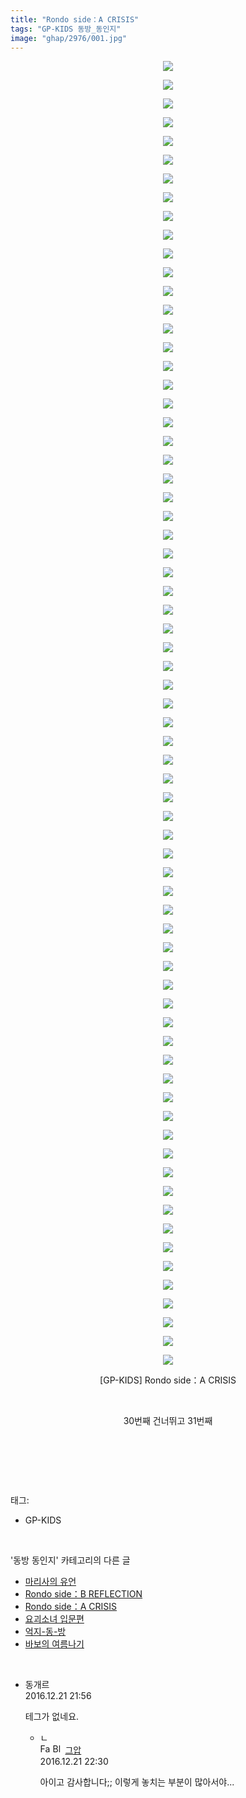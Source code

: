 ```yaml
---
title: "Rondo side：A CRISIS"
tags: "GP-KIDS 동방_동인지"
image: "ghap/2976/001.jpg"
---
```

<div class="article">
<p style="text-align: center; clear: none; float: none;"><img src="{{ site.nasurl }}/ghap/2976/001.jpg"/></p>
<p style="text-align: center; clear: none; float: none;"><img src="{{ site.nasurl }}/ghap/2976/002.jpg"/></p>
<p style="text-align: center; clear: none; float: none;"><img src="{{ site.nasurl }}/ghap/2976/003.jpg"/></p>
<p style="text-align: center; clear: none; float: none;"><img src="{{ site.nasurl }}/ghap/2976/004.jpg"/></p>
<p style="text-align: center; clear: none; float: none;"><img src="{{ site.nasurl }}/ghap/2976/005.jpg"/></p>
<p style="text-align: center; clear: none; float: none;"><img src="{{ site.nasurl }}/ghap/2976/006.jpg"/></p>
<p style="text-align: center; clear: none; float: none;"><img src="{{ site.nasurl }}/ghap/2976/007.jpg"/></p>
<p style="text-align: center; clear: none; float: none;"><img src="{{ site.nasurl }}/ghap/2976/008.jpg"/></p>
<p style="text-align: center; clear: none; float: none;"><img src="{{ site.nasurl }}/ghap/2976/009.jpg"/></p>
<p style="text-align: center; clear: none; float: none;"><img src="{{ site.nasurl }}/ghap/2976/010.jpg"/></p>
<p style="text-align: center; clear: none; float: none;"><img src="{{ site.nasurl }}/ghap/2976/011.jpg"/></p>
<p style="text-align: center; clear: none; float: none;"><img src="{{ site.nasurl }}/ghap/2976/012.jpg"/></p>
<p style="text-align: center; clear: none; float: none;"><img src="{{ site.nasurl }}/ghap/2976/013.jpg"/></p>
<p style="text-align: center; clear: none; float: none;"><img src="{{ site.nasurl }}/ghap/2976/014.jpg"/></p>
<p style="text-align: center; clear: none; float: none;"><img src="{{ site.nasurl }}/ghap/2976/015.jpg"/></p>
<p style="text-align: center; clear: none; float: none;"><img src="{{ site.nasurl }}/ghap/2976/016.jpg"/></p>
<p style="text-align: center; clear: none; float: none;"><img src="{{ site.nasurl }}/ghap/2976/017.jpg"/></p>
<p style="text-align: center; clear: none; float: none;"><img src="{{ site.nasurl }}/ghap/2976/018.jpg"/></p>
<p style="text-align: center; clear: none; float: none;"><img src="{{ site.nasurl }}/ghap/2976/019.jpg"/></p>
<p style="text-align: center; clear: none; float: none;"><img src="{{ site.nasurl }}/ghap/2976/020.jpg"/></p>
<p style="text-align: center; clear: none; float: none;"><img src="{{ site.nasurl }}/ghap/2976/021.jpg"/></p>
<p style="text-align: center; clear: none; float: none;"><img src="{{ site.nasurl }}/ghap/2976/022.jpg"/></p>
<p style="text-align: center; clear: none; float: none;"><img src="{{ site.nasurl }}/ghap/2976/023.jpg"/></p>
<p style="text-align: center; clear: none; float: none;"><img src="{{ site.nasurl }}/ghap/2976/024.jpg"/></p>
<p style="text-align: center; clear: none; float: none;"><img src="{{ site.nasurl }}/ghap/2976/025.jpg"/></p>
<p style="text-align: center; clear: none; float: none;"><img src="{{ site.nasurl }}/ghap/2976/026.jpg"/></p>
<p style="text-align: center; clear: none; float: none;"><img src="{{ site.nasurl }}/ghap/2976/027.jpg"/></p>
<p style="text-align: center; clear: none; float: none;"><img src="{{ site.nasurl }}/ghap/2976/028.jpg"/></p>
<p style="text-align: center; clear: none; float: none;"><img src="{{ site.nasurl }}/ghap/2976/029.jpg"/></p>
<p style="text-align: center; clear: none; float: none;"><img src="{{ site.nasurl }}/ghap/2976/030.jpg"/></p>
<p style="text-align: center; clear: none; float: none;"><img src="{{ site.nasurl }}/ghap/2976/031.jpg"/></p>
<p style="text-align: center; clear: none; float: none;"><img src="{{ site.nasurl }}/ghap/2976/032.jpg"/></p>
<p style="text-align: center; clear: none; float: none;"><img src="{{ site.nasurl }}/ghap/2976/033.jpg"/></p>
<p style="text-align: center; clear: none; float: none;"><img src="{{ site.nasurl }}/ghap/2976/034.jpg"/></p>
<p style="text-align: center; clear: none; float: none;"><img src="{{ site.nasurl }}/ghap/2976/035.jpg"/></p>
<p style="text-align: center; clear: none; float: none;"><img src="{{ site.nasurl }}/ghap/2976/036.jpg"/></p>
<p style="text-align: center; clear: none; float: none;"><img src="{{ site.nasurl }}/ghap/2976/037.jpg"/></p>
<p style="text-align: center; clear: none; float: none;"><img src="{{ site.nasurl }}/ghap/2976/038.jpg"/></p>
<p style="text-align: center; clear: none; float: none;"><img src="{{ site.nasurl }}/ghap/2976/039.jpg"/></p>
<p style="text-align: center; clear: none; float: none;"><img src="{{ site.nasurl }}/ghap/2976/040.jpg"/></p>
<p style="text-align: center; clear: none; float: none;"><img src="{{ site.nasurl }}/ghap/2976/041.jpg"/></p>
<p style="text-align: center; clear: none; float: none;"><img src="{{ site.nasurl }}/ghap/2976/042.jpg"/></p>
<p style="text-align: center; clear: none; float: none;"><img src="{{ site.nasurl }}/ghap/2976/043.jpg"/></p>
<p style="text-align: center; clear: none; float: none;"><img src="{{ site.nasurl }}/ghap/2976/044.jpg"/></p>
<p style="text-align: center; clear: none; float: none;"><img src="{{ site.nasurl }}/ghap/2976/045.jpg"/></p>
<p style="text-align: center; clear: none; float: none;"><img src="{{ site.nasurl }}/ghap/2976/046.jpg"/></p>
<p style="text-align: center; clear: none; float: none;"><img src="{{ site.nasurl }}/ghap/2976/047.jpg"/></p>
<p style="text-align: center; clear: none; float: none;"><img src="{{ site.nasurl }}/ghap/2976/048.jpg"/></p>
<p style="text-align: center; clear: none; float: none;"><img src="{{ site.nasurl }}/ghap/2976/049.jpg"/></p>
<p style="text-align: center; clear: none; float: none;"><img src="{{ site.nasurl }}/ghap/2976/050.jpg"/></p>
<p style="text-align: center; clear: none; float: none;"><img src="{{ site.nasurl }}/ghap/2976/051.jpg"/></p>
<p style="text-align: center; clear: none; float: none;"><img src="{{ site.nasurl }}/ghap/2976/052.jpg"/></p>
<p style="text-align: center; clear: none; float: none;"><img src="{{ site.nasurl }}/ghap/2976/053.jpg"/></p>
<p style="text-align: center; clear: none; float: none;"><img src="{{ site.nasurl }}/ghap/2976/054.jpg"/></p>
<p style="text-align: center; clear: none; float: none;"><img src="{{ site.nasurl }}/ghap/2976/055.jpg"/></p>
<p style="text-align: center; clear: none; float: none;"><img src="{{ site.nasurl }}/ghap/2976/056.jpg"/></p>
<p style="text-align: center; clear: none; float: none;"><img src="{{ site.nasurl }}/ghap/2976/057.jpg"/></p>
<p style="text-align: center; clear: none; float: none;"><img src="{{ site.nasurl }}/ghap/2976/058.jpg"/></p>
<p style="text-align: center; clear: none; float: none;"><img src="{{ site.nasurl }}/ghap/2976/059.jpg"/></p>
<p style="text-align: center; clear: none; float: none;"><img src="{{ site.nasurl }}/ghap/2976/060.jpg"/></p>
<p style="text-align: center; clear: none; float: none;"><img src="{{ site.nasurl }}/ghap/2976/061.jpg"/></p>
<p style="text-align: center; clear: none; float: none;"><img src="{{ site.nasurl }}/ghap/2976/062.jpg"/></p>
<p style="text-align: center; clear: none; float: none;"><img src="{{ site.nasurl }}/ghap/2976/063.jpg"/></p>
<p style="text-align: center; clear: none; float: none;"><img src="{{ site.nasurl }}/ghap/2976/064.jpg"/></p>
<p style="text-align: center; clear: none; float: none;"><img src="{{ site.nasurl }}/ghap/2976/065.jpg"/></p>
<p style="text-align: center; clear: none; float: none;"><img src="{{ site.nasurl }}/ghap/2976/066.jpg"/></p>
<p style="text-align: center; clear: none; float: none;"><img src="{{ site.nasurl }}/ghap/2976/067.jpg"/></p>
<p style="text-align: center; clear: none; float: none;"><img src="{{ site.nasurl }}/ghap/2976/068.jpg"/></p>
<p style="text-align: center; clear: none; float: none;"><img src="{{ site.nasurl }}/ghap/2976/069.jpg"/></p>
<p style="text-align: center; clear: none; float: none;"><img src="{{ site.nasurl }}/ghap/2976/070.jpg"/></p>
<p style="text-align: center; clear: none; float: none;">[GP-KIDS] Rondo side：A CRISIS</p>
<p style="text-align: center; clear: none; float: none;"><br/></p>
<p style="text-align: center; clear: none; float: none;">30번째 건너뛰고 31번째</p>
<p style="text-align: center; clear: none; float: none;"><br/></p>
<p><br/></p>
</div><br/>
<div class="tagTrail">
<p>태그: </p>
<ul>
<li>GP-KIDS</li>
</ul>
</div><br/>
<div class="another">
<p>'동방 동인지' 카테고리의 다른 글</p>
<ul>
<li><a href="/2016-12-22-ghap_2981">마리사의 유언</a></li>
<li><a href="/2016-12-21-ghap_2977">Rondo side：B REFLECTION</a></li>
<li><a href="/2016-12-21-ghap_2976">Rondo side：A CRISIS</a></li>
<li><a href="/2016-12-21-ghap_2975">요괴소녀 입문편</a></li>
<li><a href="/2016-12-21-ghap_2974">억지-동-방</a></li>
<li><a href="/2016-12-21-ghap_2972">바보의 여름나기</a></li>
</ul>
</div><br/>
<div class="cb_module cb_fluid">
<div class="cb_wrt cb_profile">
<div class="comment">
<ul>
<li class="cb_thumb_off" id="comment14874913">
<div class="cb_comment_area">
<div class="cb_info_area">
<div class="cb_section">
<span class="cb_nick_name">동개르</span>
</div>
<div class="cb_section">
<span class="cb_date">2016.12.21 21:56 </span>
</div>
</div>
<div class="cb_dsc_comment">
<p class="cb_dsc">
											테그가 없네요.
										</p>
</div>
<ul>
<li class="cb_thumb_off" id="comment14874924">
<span class="cb_bu_subnode">ㄴ</span>
<div class="cb_comment_area">
<div class="cb_info_area">
<div class="cb_section">
<span class="cb_nick_name"><img alt="Favicon of https://ghaptouhou.tistory.com" height="16" onerror="this.onerror=null;this.parentNode.removeChild(this)" src="https://ghaptouhou.tistory.com/favicon.ico" width="16"/> <img alt="BlogIcon" height="16" onerror="this.parentNode.removeChild(this)" src="https://ghaptouhou.tistory.com/index.gif" width="16"/> <a href="https://ghaptouhou.tistory.com" onclick="return openLinkInNewWindow(this)"> 그압</a><span class="tistoryProfileLayerTrigger" onclick='TistoryProfile.show(event, this, {"title":"\uc800\uae30 \uc774\uac70 \ub098\uc911\uc5d0 \uc218\uc815 \uac00\ub2a5\ud558\ub098\uc694","url":"https:\/\/ghap.tistory.com","nickname":"\uadf8\uc555","items":[]}); return false;'></span></span>
</div>
<div class="cb_section">
<span class="cb_date">2016.12.21 22:30 </span>
</div>
</div>
<div class="cb_dsc_comment">
<p class="cb_dsc">
																아이고 감사합니다;; 이렇게 놓치는 부분이 많아서야...
															</p>
</div>
</div>
</li>
</ul>
</div></li>
</ul>
</div>
</div><!-- commentList close -->
</div><br/>
